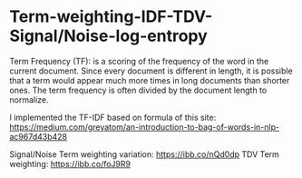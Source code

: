 # Term-weighting-IDF-TDV-Signal/Noise-log-entropy


Term Frequency (TF): is a scoring of the frequency of the word in the current document. Since every document is different in length, it is possible that a term would appear much more times in long documents than shorter ones. The term frequency is often divided by the document length to normalize.

I implemented the TF-IDF based on formula of this site: https://medium.com/greyatom/an-introduction-to-bag-of-words-in-nlp-ac967d43b428

Signal/Noise Term weighting variation: https://ibb.co/nQd0dp
TDV Term weighting: https://ibb.co/foJ9R9
